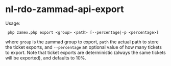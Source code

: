 # nl-rdo-zammad-api-export

Usage:

     php zamex.php export <group> <path> [--percentage|-p <percentage>]

where `group` is the zammad group to export, `path` the actual path to store the ticket exports, and `--percentage` an 
optional value of how many tickets to export. Note that ticket exports are deterministic (always the same tickets will 
be exported), and defaults to 10%. 
